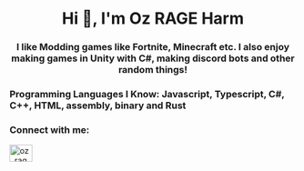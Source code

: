 <h1 align="center">Hi 👋, I'm Oz RAGE Harm</h1>
<h3 align="center">I like Modding games like Fortnite, Minecraft etc. I also enjoy making games in Unity with C#, making discord bots and other random things!</h3>

<h3 align+"center">Programming Languages I Know: Javascript, Typescript, C#, C++, HTML, assembly, binary and Rust</h3>


<h3 align="left">Connect with me:</h3>
<p align="left">
<a href="https://twitter.com/oz_rage_harm" target="blank"><img align="center" src="https://raw.githubusercontent.com/rahuldkjain/github-profile-readme-generator/master/src/images/icons/Social/twitter.svg" alt="oz_rage_harm" height="30" width="40" /></a>
</p>
